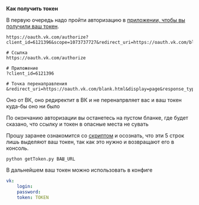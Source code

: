 **Как получить токен**

В первую очередь надо пройти авторизацию в [приложении, чтобы вы получили ваш токен](https://oauth.vk.com/authorize?client_id=6121396&scope=1073737727&redirect_uri=https://oauth.vk.com/blank.html&display=page&response_type=token&revoke=1). 

```
https://oauth.vk.com/authorize?client_id=6121396&scope=1073737727&redirect_uri=https://oauth.vk.com/blank.html&display=page&response_type=token&revoke=1

# Ссылка
https://oauth.vk.com/authorize

# Приложение 
?client_id=6121396

# Точка перенаправления
&redirect_uri=https://oauth.vk.com/blank.html&display=page&response_type=token&revoke=1
```

Оно от ВК, оно редиректит в ВК и не перенапрвляет вас и ваш токен куда-бы оно ни было

По окончанию авторизации вы останетесь на пустом бланке, где будет сказано, что ссылку и токен в опасные места не сувать

Прошу заранее ознакомится со [скриптом](./getToken.py) и осознать, что эти 5 строк лишь выделяют ваш токен, так как это нужно и возвращают его в консоль.

```
python getToken.py ВАШ_URL
```

В дальнейшем ваш токен можно использовать в конфиге

```yaml
vk:
    login:
    password:
    token: TOKEN 
```


